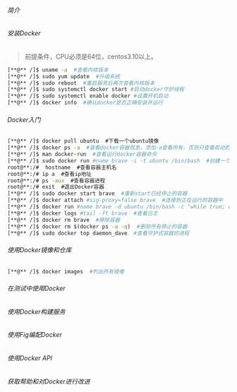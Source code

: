 ###### 简介

###### 安装Docker

> 前提条件，CPU必须是64位，centos3.10以上。
```bash
[**@** /]$ uname -a  #查看内核版本
[**@** /]$ sudo yum update  #升级系统
[**@** /]$ sudo reboot  #重启服务后再次查看内核版本
[**@** /]$ sudo systemctl docker start #启动docker守护线程
[**@** /]$ sudo systemctl enable docker #设置开机启动
[**@** /]$ docker info  #确认docker是否正确安装并运行
```
###### Docker入门
```bash
[**@** /]$ docker pull ubuntu  #下载一个ubuntu镜像
[**@** /]$ docker ps -a  #查看docker容器信息，添加-a查看所有，否则只查看启动的容器
[**@** /]$ man docker-run  #查看运行docker容器命令
[**@** /]$ sudo docker run #name brave -i -t ubuntu /bin/bash  #创建一个新的ubuntu container容器，i输入t分配一个伪tty终端,给容器命名
root@**:/#  hostname  #查看容器主机名
root@**:/# ip a  #查看ip地址
root@**:/# ps -aux  #查看容器进程
root@**:/# exit  #退出Docker容器
[**@** /]$ sudo docker start brave  #重新start已经停止的容器
[**@** /]$ docker attach #sig-proxy=false brave  #连接到正在运行的容器中
[**@** /]$ docker run #name brave -d ubuntu /bin/bash -c "while true; do echo hello world; done"  #创建守护容器-d
[**@** /]$ docker logs #tail -ft brave  #查看日志
[**@** /]$ docker rm brave  #移除容器
[**@** /]$ docker rm $(docker ps -a -q)  #删除所有停止的容器
[**@** /]$ sudo docker top daemon_dave  #查看守护式容器的进程
```
###### 使用Docker镜像和仓库
```bash
[**@** /]$ docker images  #列出所有镜像
```
###### 在测试中使用Docker

###### 使用Docker构建服务

###### 使用Fig编配Docker

###### 使用Docker API

###### 获取帮助和对Docker进行改进
